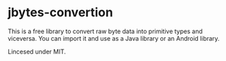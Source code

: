 jbytes-convertion
=================
This is a free library to convert raw byte data into primitive types and viceversa. 
You can import it and use as a Java library or an Android library.

Lincesed under MIT.
